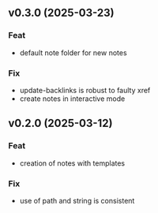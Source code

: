 ## v0.3.0 (2025-03-23)

### Feat

- default note folder for new notes

### Fix

- update-backlinks is robust to faulty xref
- create notes in interactive mode

## v0.2.0 (2025-03-12)

### Feat

- creation of notes with templates

### Fix

- use of path and string is consistent
